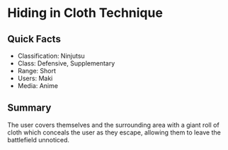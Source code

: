 # Hiding in Cloth Technique

## Quick Facts
- Classification: Ninjutsu
- Class: Defensive, Supplementary
- Range: Short
- Users: Maki
- Media: Anime

## Summary
The user covers themselves and the surrounding area with a giant roll of cloth which conceals the user as they escape, allowing them to leave the battlefield unnoticed.

